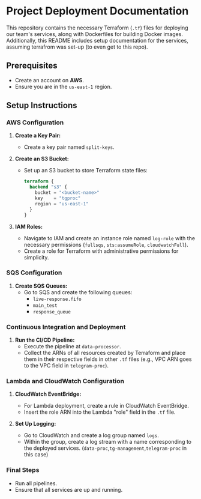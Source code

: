 # Project Deployment Documentation

This repository contains the necessary Terraform (`.tf`) files for deploying our team's services, along with Dockerfiles for building Docker images. Additionally, this README includes setup documentation for the services, 
assuming terrafrom was set-up (to even get to this repo).

## Prerequisites

- Create an account on **AWS**.
- Ensure you are in the `us-east-1` region.

## Setup Instructions

### AWS Configuration

1. **Create a Key Pair:**
   - Create a key pair named `split-keys`.

2. **Create an S3 Bucket:**
   - Set up an S3 bucket to store Terraform state files:
     ```terraform
     terraform {
       backend "s3" {
         bucket = "<bucket-name>"
         key    = "tgproc"
         region = "us-east-1"
       }
     }
     ```

3. **IAM Roles:**
   - Navigate to IAM and create an instance role named `log-role` with the necessary permissions (`fullsqs`, `sts:assumeRole`, `cloudwatchFull`).
   - Create a role for Terraform with administrative permissions for simplicity.

### SQS Configuration

1. **Create SQS Queues:**
   - Go to SQS and create the following queues:
     - `live-response.fifo`
     - `main_test`
     - `response_queue`

### Continuous Integration and Deployment

1. **Run the CI/CD Pipeline:**
   - Execute the pipeline at `data-processor`.
   - Collect the ARNs of all resources created by Terraform and place them in their respective fields in other `.tf` files (e.g., VPC ARN goes to the VPC field in `telegram-proc`).

### Lambda and CloudWatch Configuration

1. **CloudWatch EventBridge:**
   - For Lambda deployment, create a rule in CloudWatch EventBridge.
   - Insert the role ARN into the Lambda "role" field in the `.tf` file.

2. **Set Up Logging:**
   - Go to CloudWatch and create a log group named `logs`.
   - Within the group, create a log stream with a name corresponding to the deployed services. (`data-proc`,`tg-management`,`telegram-proc` in this case)

### Final Steps

- Run all pipelines.
- Ensure that all services are up and running.
